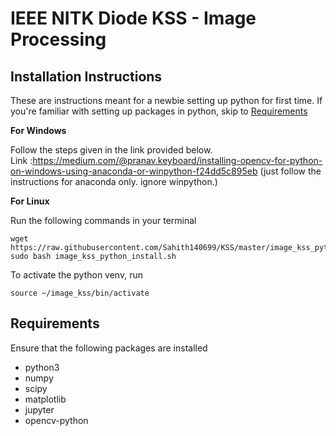 # IEEE NITK Diode KSS - Image Processing

## Installation Instructions
These are instructions meant for a newbie setting up python for first time. If you're familiar with setting up packages in python, skip to [Requirements](#requirements)

**For Windows** 

Follow the steps given in the link provided below.</br> 
Link :https://medium.com/@pranav.keyboard/installing-opencv-for-python-on-windows-using-anaconda-or-winpython-f24dd5c895eb
(just follow the instructions for anaconda only. ignore winpython.) 

**For Linux**

Run the following commands in your terminal
```
wget https://raw.githubusercontent.com/Sahith140699/KSS/master/image_kss_python_install.sh
sudo bash image_kss_python_install.sh
```

To activate the python venv, run 
```
source ~/image_kss/bin/activate
```
## <a name="requirements"></a>Requirements
Ensure that the following packages are installed
- python3
- numpy
- scipy
- matplotlib
- jupyter
- opencv-python
